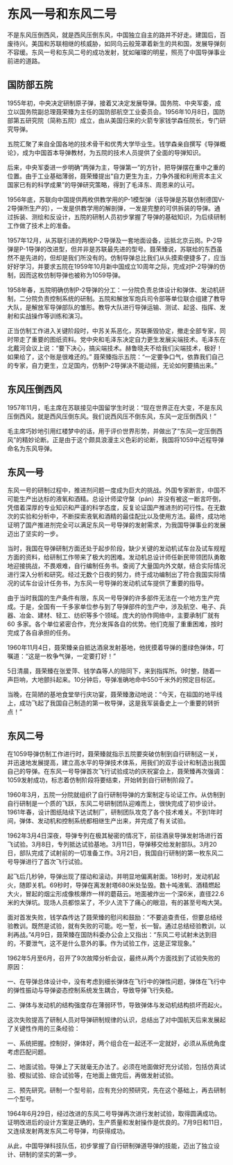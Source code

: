 # 东风一号和东风二号

不是东风压倒西风，就是西风压倒东风，中国独立自主的路并不好走。建国后，百废待兴。美国和苏联相继的核威胁，如同乌云般笼罩着新生的共和国，发展导弹刻不容缓。东风一号和东风二号的成功发射，犹如璀璨的明星，照亮了中国导弹事业前进的道路。

## 国防部五院

1955年初，中央决定研制原子弹，接着又决定发展导弹。国务院、中央军委，成立以国务院副总理聂荣臻为主任的国防部航空工业委员会。1956年10月8日，国防部第五研究院（简称五院）成立，由从美国归来的火箭专家钱学森任院长，专门研究导弹。

五院汇聚了来自全国各地的技术骨干和优秀大学毕业生。钱学森亲自撰写《导弹概论》，成为中国首本导弹教材，为五院的技术人员提供了全面的导弹知识。

后来，中央军委进一步明确“两弹为主，导弹第一”的方针，把导弹摆在重中之重的位置。由于工业基础薄弱，聂荣臻提出“自力更生为主，力争外援和利用资本主义国家已有的科学成果”的导弹研究策略，得到了毛泽东、周恩来的认可。

1956年底，苏联向中国提供两枚供教学用的P-1模型弹（该导弹是苏联仿制德国V-2导弹所生产的），一发是供教学用的解剖弹，一发是完整的可供拆装的导弹。通过拆装、测绘和反设计，五院的研制人员初步掌握了导弹的基础知识，为后续研制工作做了技术上的准备。

1957年12月，从苏联引进的两枚P-2导弹及一套地面设备，运抵北京云岗。P-2导弹是P-1导弹的改进型，但并非是苏联最先进的型号。聂荣臻说，苏联给的东西虽然不是先进的，但却是我们所没有的。仿制导弹总比我们从头摸索便捷多了，应当好好学习，并要求五院在1959年10月新中国成立10周年之际，完成对P-2导弹的仿制，因而这枚仿制导弹也被称为1059导弹。

1958年春，五院明确仿制P-2导弹的分工：一分院负责总体设计和弹体、发动机研制，二分院负责控制系统的研制。五院和解放军炮兵司令部等单位联合组建了教导大队，是解放军导弹部队的雏形。教导大队进行导弹运输、测试、起竖、指挥、发射和实战操作等训练和演习。

正当仿制工作进入关键阶段时，中苏关系恶化，苏联撕毁协定，撤走全部专家，同时带走了重要的图纸资料。党中央和毛泽东决定自力更生发展尖端技术。毛泽东在北戴河会议上说：“要下决心，搞尖端技术。赫鲁晓夫不给我们尖端技术，极好！如果给了，这个账是很难还的。” 聂荣臻指示五院：“一定要争口气，依靠我们自己的专家，自力更生，立足国内，仿制P-2导弹决不能动摇，无论如何要搞出来。”

## 东风压倒西风

1957年11月，毛主席在苏联接见中国留学生时说：“现在世界正在大变，不是东风压倒西风，就是西风压倒东风。我们说西风压不倒东风，东风一定压倒西风！”

毛主席巧妙地引用红楼梦中的话，用于评价世界形势，并做出了“东风一定压倒西风”的精妙论断。正是由于这个颇具浪漫主义色彩的论断，我国将1059中近程导弹命名为东风导弹。

## 东风一号

东风一号的研制过程中，推进剂问题一度成为巨大的挑战。外国专家断言，中国不可能生产出达标的液氧和酒精。总设计师梁守槃（pán）并没有被这一断言吓倒，凭借着深厚的专业知识和严谨的科学态度，反复论证国产推进剂的可行性。在无数次的实验和分析中，不断探索液氧和酒精的最佳配比以及使用方法。最终，成功地证明了国产推进剂完全可以满足东风一号导弹的发射需求，为我国导弹事业的发展迈出了坚实的一步。

当时，我国在导弹研制方面还处于起步阶段，缺少关键的发动机试车台及试车规程方面的资料，给研制工作带来了极大的困难。发动机总设计师任新民带领团队勇敢地迎接挑战，不畏艰难，自行编制任务书。查阅了大量国内外文献，结合实际情况进行深入分析和研究。经过无数个日夜的努力，终于成功编制出了符合我国实际情况的试车台设计任务书，为东风一号导弹的发动机试车提供了重要的指导。

由于当时我国的生产条件有限，东风一号导弹的许多部件无法在一个地方生产完成。于是，全国有一千多家单位参与到了导弹部件的生产中，涉及航空、电子、兵器、冶金、建材、轻工、纺织等多个领域。庞大的协作网络中，主要承制厂就有 60 多家。各个单位紧密合作，充分发挥各自的优势。他们克服了重重困难，按时完成了各自承担的任务。

1960年11月4日，聂荣臻亲自抵达酒泉发射基地，他抚摸着导弹的墨绿色弹体，叮嘱道：“这是一枚争气弹，一定要打好！”

5日清晨，聂荣臻在张爱萍、钱学森等人的陪同下，来到指挥所。9时整，随着一声巨响，大地颤抖起来。10分钟后，导弹准确地命中550千米外的预定目标区。

当晚，在简陋的基地食堂举行庆功宴，聂荣臻激动地说：“今天，在祖国的地平线上，成功飞起了我国自己制造的第一枚导弹，这是我军装备史上一个重要的转折点！”

## 东风二号

在1059导弹仿制工作进行时，聂荣臻就指示五院要突破仿制到自行研制这一关，并迅速地发展提高，建立高水平的导弹技术体系，用我们的双手设计和制造出我国自己的导弹。在东风一号导弹首次飞行试验成功的庆祝宴会上，聂荣臻再次强调：1059发射成功，标志着仿制阶段将要结束，开始转到自行研制阶段了。

1960年3月，五院一分院就组织了自行研制导弹的方案制定与论证工作。从仿制到自行研制是一个质的飞跃，东风二号研制团队迎难而上，很快完成了初步设计。1961年春，设计图纸陆续下达试制厂，研制团队攻克了各个技术难关。不到1年时间，弹体、发动机和控制系统都相继生产出来，并完成了有关试验。

1962年3月4日深夜，导弹专列在极其秘密的情况下，前往酒泉导弹发射场进行首飞试验。3月8日，专列抵达试验基地。3月11日，导弹移交给发射部队。3月20日，部队完成了试射前的一切准备工作。3月21日，我国自行研制的第一枚东风二号导弹进行了首次飞行试验。

起飞后几秒钟，导弹出现了摆动和滚动，并明显地偏离射面。18秒时，发动机起火，随即关机。69秒时，导弹在离发射塔680米处坠毁。数十吨液氧、酒精燃起大火，冒起的烟尘形成像核爆炸一样的蘑菇云。地面被炸出一个深6米，直径22.6米的大弹坑。现场人员都惊呆了，不少人流下了痛心的眼泪，有的甚至号啕大哭。

面对首发失败，钱学森传达了聂荣臻的慰问和鼓励：“不要追查责任，但要总结经验教训。既然是试验，就有失败的可能。吃一堑，长一智。通过总结经验教训，以利再战。”4月9日，聂荣臻在国防科委办公会上又指出：“东风二号试射未达到目的，不要泄气，这不是什么意外的事。作为试验工作，这是正常现象。”

1962年5月至6月，召开了9次故障分析会议，最终从两个方面找到了试验失败的原因：

一、在导弹总体设计中，没有考虑到细长弹体在飞行中的弹性问题，弹体在飞行中的弹性振动与导弹姿态控制系统发生耦合，导致导弹飞行失稳。

二、弹体与发动机的结构强度存在薄弱环节，导致弹体与发动机结构损坏而起火。

这次失败提高了研制人员对导弹研制规律的认识，总结出了对中国航天后来发展起了关键性作用的三条经验：

一、系统把握。控制好，弹体好，两个组合在一起还不一定就好，必须从系统角度考虑匹配问题。

二、地面试验。导弹上了天就毫无办法了。必须在地面做好充分试验，包括仿真试验、模拟试验、综合试验等，在地面上做完后，再做发射试验。

三、预先研究。研制一个型号前，应有充分的预研究，先在这个基础上，再去研制一个型号。

1964年6月29日，经过改进的东风二号导弹再次进行发射试验，取得圆满成功。证明改进后的设计方案是正确的，生产质量和发射操作是优良的。7月9日和11日，又连续发射两发东风二号导弹，均获得成功。

从此，中国导弹科技队伍，初步掌握了自行研制弹道导弹的技能，迈出了独立设计、研制的坚实的第一步。